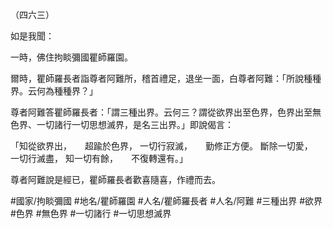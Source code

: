 （四六三）

如是我聞：

一時，佛住拘睒彌國瞿師羅園。

爾時，瞿師羅長者詣尊者阿難所，稽首禮足，退坐一面，白尊者阿難：「所說種種界。云何為種種界？」

尊者阿難答瞿師羅長者：「謂三種出界。云何三？謂從欲界出至色界，色界出至無色界、一切諸行一切思想滅界，是名三出界。」即說偈言：

「知從欲界出，　　超踰於色界，
一切行寂滅，　　勤修正方便。
斷除一切愛，　　一切行滅盡，
知一切有餘，　　不復轉還有。」

尊者阿難說是經已，瞿師羅長者歡喜隨喜，作禮而去。

#國家/拘睒彌國
#地名/瞿師羅園
#人名/瞿師羅長者
#人名/阿難
#三種出界
#欲界
#色界
#無色界
#一切諸行
#一切思想滅界
